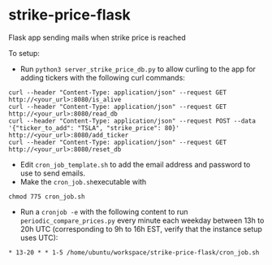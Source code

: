 # strike-price-flask
Flask app sending mails when strike price is reached

To setup:
- Run `python3 server_strike_price_db.py` to allow curling to the app for adding tickers with the following curl commands:
```
curl --header "Content-Type: application/json" --request GET http://<your_url>:8080/is_alive
curl --header "Content-Type: application/json" --request GET http://<your_url>:8080/read_db
curl --header "Content-Type: application/json" --request POST --data '{"ticker_to_add": "TSLA", "strike_price": 80}' http://<your_url>:8080/add_ticker
curl --header "Content-Type: application/json" --request GET http://<your_url>:8080/reset_db
```
- Edit `cron_job_template.sh` to add the email address and password to use to send emails.
- Make the `cron_job.sh`executable with
```
chmod 775 cron_job.sh
```
- Run a `cronjob -e` with the following content to run `periodic_compare_prices.py` every minute each weekday between 13h to 20h UTC (corresponding to 9h to 16h EST, verify that the instance setup uses UTC):
```
* 13-20 * * 1-5 /home/ubuntu/workspace/strike-price-flask/cron_job.sh
```
